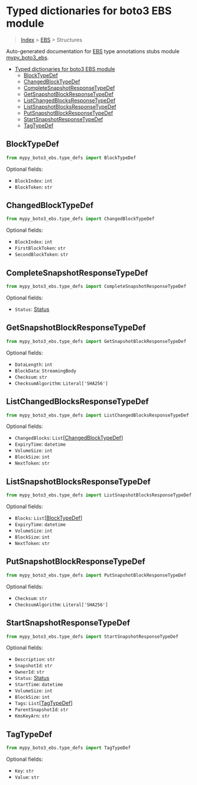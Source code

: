 # Typed dictionaries for boto3 EBS module

> [Index](../README.md) > [EBS](./README.md) > Structures

Auto-generated documentation for
[EBS](https://boto3.amazonaws.com/v1/documentation/api/latest/reference/services/ebs.html#EBS)
type annotations stubs module
[mypy_boto3_ebs](https://pypi.org/project/mypy-boto3-ebs/).

- [Typed dictionaries for boto3 EBS module](#typed-dictionaries-for-boto3-ebs-module)
  - [BlockTypeDef](#blocktypedef)
  - [ChangedBlockTypeDef](#changedblocktypedef)
  - [CompleteSnapshotResponseTypeDef](#completesnapshotresponsetypedef)
  - [GetSnapshotBlockResponseTypeDef](#getsnapshotblockresponsetypedef)
  - [ListChangedBlocksResponseTypeDef](#listchangedblocksresponsetypedef)
  - [ListSnapshotBlocksResponseTypeDef](#listsnapshotblocksresponsetypedef)
  - [PutSnapshotBlockResponseTypeDef](#putsnapshotblockresponsetypedef)
  - [StartSnapshotResponseTypeDef](#startsnapshotresponsetypedef)
  - [TagTypeDef](#tagtypedef)

## BlockTypeDef

```python
from mypy_boto3_ebs.type_defs import BlockTypeDef
```

Optional fields:

- `BlockIndex`: `int`
- `BlockToken`: `str`

## ChangedBlockTypeDef

```python
from mypy_boto3_ebs.type_defs import ChangedBlockTypeDef
```

Optional fields:

- `BlockIndex`: `int`
- `FirstBlockToken`: `str`
- `SecondBlockToken`: `str`

## CompleteSnapshotResponseTypeDef

```python
from mypy_boto3_ebs.type_defs import CompleteSnapshotResponseTypeDef
```

Optional fields:

- `Status`:
  [Status](https://vemel.github.io/boto3_stubs_docs/mypy_boto3_ebs/literals.html#status)

## GetSnapshotBlockResponseTypeDef

```python
from mypy_boto3_ebs.type_defs import GetSnapshotBlockResponseTypeDef
```

Optional fields:

- `DataLength`: `int`
- `BlockData`: `StreamingBody`
- `Checksum`: `str`
- `ChecksumAlgorithm`: `Literal['SHA256']`

## ListChangedBlocksResponseTypeDef

```python
from mypy_boto3_ebs.type_defs import ListChangedBlocksResponseTypeDef
```

Optional fields:

- `ChangedBlocks`:
  `List`\[[ChangedBlockTypeDef](https://vemel.github.io/boto3_stubs_docs/mypy_boto3_ebs/type_defs.html#changedblocktypedef)\]
- `ExpiryTime`: `datetime`
- `VolumeSize`: `int`
- `BlockSize`: `int`
- `NextToken`: `str`

## ListSnapshotBlocksResponseTypeDef

```python
from mypy_boto3_ebs.type_defs import ListSnapshotBlocksResponseTypeDef
```

Optional fields:

- `Blocks`:
  `List`\[[BlockTypeDef](https://vemel.github.io/boto3_stubs_docs/mypy_boto3_ebs/type_defs.html#blocktypedef)\]
- `ExpiryTime`: `datetime`
- `VolumeSize`: `int`
- `BlockSize`: `int`
- `NextToken`: `str`

## PutSnapshotBlockResponseTypeDef

```python
from mypy_boto3_ebs.type_defs import PutSnapshotBlockResponseTypeDef
```

Optional fields:

- `Checksum`: `str`
- `ChecksumAlgorithm`: `Literal['SHA256']`

## StartSnapshotResponseTypeDef

```python
from mypy_boto3_ebs.type_defs import StartSnapshotResponseTypeDef
```

Optional fields:

- `Description`: `str`
- `SnapshotId`: `str`
- `OwnerId`: `str`
- `Status`:
  [Status](https://vemel.github.io/boto3_stubs_docs/mypy_boto3_ebs/literals.html#status)
- `StartTime`: `datetime`
- `VolumeSize`: `int`
- `BlockSize`: `int`
- `Tags`:
  `List`\[[TagTypeDef](https://vemel.github.io/boto3_stubs_docs/mypy_boto3_ebs/type_defs.html#tagtypedef)\]
- `ParentSnapshotId`: `str`
- `KmsKeyArn`: `str`

## TagTypeDef

```python
from mypy_boto3_ebs.type_defs import TagTypeDef
```

Optional fields:

- `Key`: `str`
- `Value`: `str`
